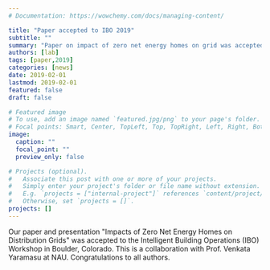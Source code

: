 ```yaml
---
# Documentation: https://wowchemy.com/docs/managing-content/

title: "Paper accepted to IBO 2019"
subtitle: ""
summary: "Paper on impact of zero net energy homes on grid was accepted to IBO 2019."
authors: [lab]
tags: [paper,2019]
categories: [news]
date: 2019-02-01
lastmod: 2019-02-01
featured: false
draft: false

# Featured image
# To use, add an image named `featured.jpg/png` to your page's folder.
# Focal points: Smart, Center, TopLeft, Top, TopRight, Left, Right, BottomLeft, Bottom, BottomRight.
image:
  caption: ""
  focal_point: ""
  preview_only: false

# Projects (optional).
#   Associate this post with one or more of your projects.
#   Simply enter your project's folder or file name without extension.
#   E.g. `projects = ["internal-project"]` references `content/project/deep-learning/index.md`.
#   Otherwise, set `projects = []`.
projects: []
---
```


Our paper and presentation "Impacts of Zero Net Energy Homes on Distribution Grids" was accepted to the Intelligent Building Operations (IBO) Workshop in Boulder, Colorado.  This is a collaboration with Prof. Venkata Yaramasu at NAU.  Congratulations to all authors.
